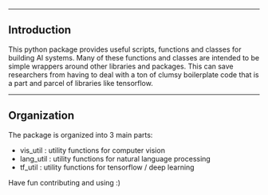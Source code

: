 -------------------------------------------------------------------------------
Introduction
-------------------------------------------------------------------------------
This python package provides useful scripts, functions and classes for building AI systems. Many of these functions and classes are intended to be simple wrappers around other libraries and packages. This can save researchers from having to deal with a ton of clumsy boilerplate code that is a part and parcel of libraries like tensorflow. 

 
-------------------------------------------------------------------------------
Organization
-------------------------------------------------------------------------------
The package is organized into 3 main parts:
- vis_util : utility functions for computer vision 
- lang_util : utility functions for natural language processing 
- tf_util : utility functions for tensorflow / deep learning


Have fun contributing and using :)
